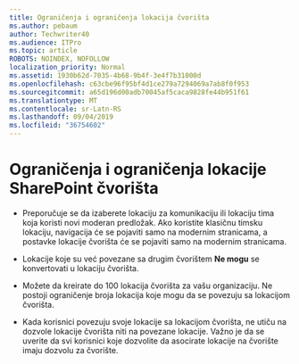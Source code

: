 ```yaml
---
title: Ograničenja i ograničenja lokacija čvorišta
ms.author: pebaum
author: Techwriter40
ms.audience: ITPro
ms.topic: article
ROBOTS: NOINDEX, NOFOLLOW
localization_priority: Normal
ms.assetid: 1930b62d-7035-4b68-9b4f-3e4f7b31000d
ms.openlocfilehash: c63cbe96f95bf4d1ce279a7294069a7ab8f0f953
ms.sourcegitcommit: a65d196d00adb70045af5caca9828fe44b951f61
ms.translationtype: MT
ms.contentlocale: sr-Latn-RS
ms.lasthandoff: 09/04/2019
ms.locfileid: "36754602"
---
```

# <a name="sharepoint-hub-site-limits-and-restrictions"></a>Ograničenja i ograničenja lokacije SharePoint čvorišta

- Preporučuje se da izaberete lokaciju za komunikaciju ili lokaciju tima koja koristi novi moderan predložak. Ako koristite klasičnu timsku lokaciju, navigacija će se pojaviti samo na modernim stranicama, a postavke lokacije čvorišta će se pojaviti samo na modernim stranicama.

- Lokacije koje su već povezane sa drugim čvorištem **Ne mogu** se konvertovati u lokaciju čvorišta. 

- Možete da kreirate do 100 lokacija čvorišta za vašu organizaciju. Ne postoji ograničenje broja lokacija koje mogu da se povezuju sa lokacijom čvorišta.

- Kada korisnici povezuju svoje lokacije sa lokacijom čvorišta, ne utiču na dozvole lokacije čvorišta niti na povezane lokacije. Važno je da se uverite da svi korisnici koje dozvolite da asocirate lokacije na čvorište imaju dozvolu za čvorište.



